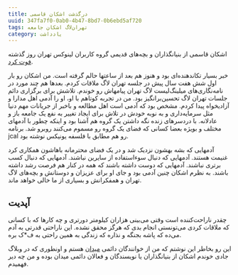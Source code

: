 ```yaml
---
title: درگذشت اشکان قاسمی
uuid: 347fa7f0-0ab0-4b47-8bd7-0b6ebd5af720
tags: تهران‌لاگ اشکان جامعه
category: یادداشت
---
```


اشکان قاسمی از بنیانگذاران و بچه‌های قدیمی گروه کاربران لینوکس تهران روز گذشته [فوت کرد][فوت].

خبر بسیار تکاندهنده‌ای بود و هنوز هم بعد از ساعتها حالم گرفته است. من اشکان رو بار اول شش هفت سال پیش در جلسه تهران لاگ ملاقات کردم. بعدها هم چند مورد در نامه‌نگاری‌های میلینگ‌لیست لاگ تهران پیامهاش رو خوندم. تلاشش برای برگزاری دائم جلسات تهران لاگ تحسین‌برانگیز بود. من در تجربه کوتاهم با او، او را آدمی اهل مدارا و آزادیخواه پیدا کردم. مشخص بود که آدمی است اهل مطالعه و باخبر از جریانات مهم دنیا مثل سرمایه‌داری و به نوبه خودش در تلاش برای ایجاد تغییر به نفع یک جامعه باز و عادلانه. با دردسرهای زنده نگه داشتن یک گروه هم آشنا بود و اینکه چطور با آدمهای مختلف و بویژه بعضا کسانی که فضای یک گروه رو مسموم می‌کنند روبرو شد. برنامه jcal رو هم مطابق با فلسفه یونیکس نوشته بود.

آدمهایی که بشه بهشون نزدیک شد و در یک فضای محترمانه باهاشون همکاری کرد غنیمت هستند. آدمهایی که دنبال سوءاستفاده از سایرین نباشند. آدمهایی که دنبال کسب برتری نباشند. آدمهایی که دوست داشته باشند که همه در کنار هم فرصت رشد داشته باشند. به نظرم اشکان چنین آدمی بود و جای او برای عزیزان و دوستانش و بچه‌های لاگ تهران و همفکرانش و بسیاری از ما خالی خواهد ماند.

## آپدیت
چقدر ناراحت‌کننده است وقتی می‌بینی هزاران کیلومتر دورتری و چه کارها که با کسانی که ملاقات کردی می‌تونستی انجام بدی که هرگز محقق نشده. این ناراحتی قدرتی به آدم می‌ده که پاشه بجنگه و نذاره که زندگی به همین راحتی به ف*ک بره. 

این رو بخاطر این نوشتم که من از خوانندگان دائمی [میدان][میدان] هستم و اونطوری که در وبلاگ جادی خوندم اشکان از بنیانگذاران یا نویسندگان و فعالان دائمی میدان بوده و من چه دیر فهمیدم.

[فوت]: https://jadi.net/2017/10/ashkan-ghasemi/
[میدان]: http://meidaan.com/

